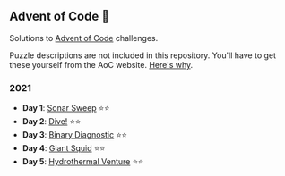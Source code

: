 ## Advent of Code 🎄

Solutions to [Advent of Code](https://adventofcode.com) challenges.

Puzzle descriptions are not included in this repository. You'll have to get these yourself from the AoC website. [Here's why](https://www.reddit.com/r/adventofcode/comments/k99rod/sharing_input_data_were_we_requested_not_to/gf2ukkf/?context=3).

### 2021
- **Day 1**: [Sonar Sweep](2021/01) ⭐⭐️
- **Day 2**: [Dive!](2021/02) ⭐⭐️
- **Day 3**: [Binary Diagnostic](2021/03) ⭐⭐️
- **Day 4**: [Giant Squid](2021/04) ⭐⭐️
- **Day 5**: [Hydrothermal Venture](2021/05) ⭐⭐️
